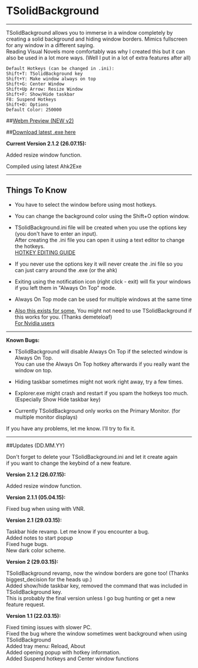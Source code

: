 # **TSolidBackground**  
------------------  

TSolidBackground allows you to immerse in a window completely by creating a solid background and hiding window borders. Mimics fullscreen for any window in a different saying.  
Reading Visual Novels more comfortably was why I created this but it can also be used in a lot more ways. (Well I put in a lot of extra features after all)  


    Default Hotkeys (can be changed in .ini):  
    Shift+T: TSolidBackground key
    Shift+Y: Make window always on top  
    Shift+G: Center Window  
    Shift+Up Arrow: Resize Window   
    Shift+F: Show/Hide taskbar
    F8: Suspend Hotkeys  
    Shift+O: Options  
    Default Color: 250000  

##[Webm Preview (NEW v2)](http://a.1339.cf/jpqrbo.webm)  


##[Download latest .exe here](https://bitbucket.org/Onurtag/tsolidbackground/downloads)  

**Current Version 2.1.2 (26.07.15):**  

Added resize window function.



Compiled using latest Ahk2Exe  

--------------------  
## Things To Know  

* You have to select the window before using most hotkeys.  

* You can change the background color using the Shift+O option window.  

* TSolidBackground.ini file will be created when you use the options key (you don't have to enter an input).  
    After creating the .ini file you can open it using a text editor to change the hotkeys.  
    [HOTKEY EDITING GUIDE](http://www.autohotkey.com/docs/Hotkeys.htm)  

* If you never use the options key it will never create the .ini file so you can just carry around the .exe (or the ahk)  

* Exiting using the notification icon (right click - exit) will fix your windows if you left them in "Always On Top" mode.  
    
* Always On Top mode can be used for multiple windows at the same time  

* [Also this exists for some.](http://i.imgur.com/DbSYoZC.png) You might not need to use TSolidBackground if this works for you. (Thanks demeteloaf)  
  [For Nvidia users](http://i.imgur.com/S1oysho.png)  

--------------------  
**Known Bugs:**  

* TSolidBackground will disable Always On Top if the selected window is Always On Top.  
You can use the Always On Top hotkey afterwards if you really want the window on top.  

* Hiding taskbar sometimes might not work right away, try a few times.  


* Explorer.exe might crash and restart if you spam the hotkeys too much. (Especially Show Hide taskbar key)  


* Currently TSolidBackground only works on the Primary Monitor. (for multiple monitor displays)  

If you have any problems, let me know. I'll try to fix it.  


--------------------  
##Updates (DD.MM.YY)  

Don't forget to delete your TSolidBackground.ini and let it create again  
if you want to change the keybind of a new feature.


**Version 2.1.2 (26.07.15):**  

Added resize window function.


**Version 2.1.1 (05.04.15):**  

Fixed bug when using with VNR.


**Version 2.1 (29.03.15):**  

Taskbar hide revamp. Let me know if you encounter a bug.  
Added notes to start popup  
Fixed huge bugs.  
New dark color scheme.  


**Version 2 (29.03.15):**  

TSolidBackground revamp, now the window borders are gone too! (Thanks biggest_decision for the heads up.)  
Added show/hide taskbar key, removed the command that was included in TSolidBackground key.  
This is probably the final version unless I go bug hunting or get a new feature request.  


**Version 1.1 (22.03.15):**  

Fixed timing issues with slower PC.  
Fixed the bug where the window sometimes went background when using TSolidBackground  
Added tray menu: Reload, About  
Added opening popup with hotkey information.  
Added Suspend hotkeys and Center window functions